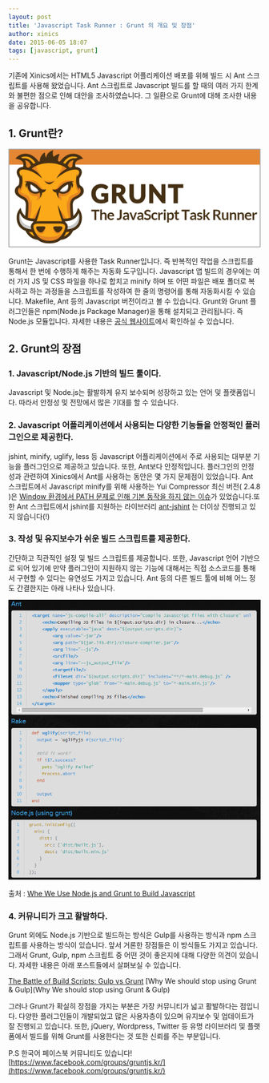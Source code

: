 ```yaml
---
layout: post
title: 'Javascript Task Runner : Grunt 의 개요 및 장점'
author: xinics
date: 2015-06-05 18:07
tags: [javascript, grunt]
---
```


기존에 Xinics에서는 HTML5 Javascript 어플리케이션 배포를 위해 빌드 시 Ant 스크립트를 사용해 왔었습니다. Ant 스크립트로 Javascript 빌드를 할 때의 여러 가지 한계와 불편한 점으로 인해 대안을 조사하였습니다. 그 일환으로 Grunt에 대해 조사한 내용을 공유합니다.

## 1. Grunt란? 

![Grunt](/files/2015/06/05/grunt.png)

Grunt는 Javascript를 사용한 Task Runner입니다. 즉 반복적인 작업을 스크립트를 통해서 한 번에 수행하게 해주는 자동화 도구입니다. Javascript 앱 빌드의 경우에는 여러 가지 JS 및 CSS 파일을 하나로 합치고 minify 하며 또 어떤 파일은 배포 폴더로 복사하고 하는 과정들을 스크립트를 작성하여 한 줄의 명령어를 통해 자동화시킬 수 있습니다. Makefile, Ant 등의 Javascript 버전이라고 볼 수 있습니다. Grunt와 Grunt 플러그인들은 npm(Node.js Package Manager)을 통해 설치되고 관리됩니다. 즉 Node.js 모듈입니다. 자세한 내용은 [공식 웹사이트](http://gruntjs.com/)에서 확인하실 수 있습니다.


## 2. Grunt의 장점

### 1. Javascript/Node.js 기반의 빌드 툴이다.

Javascript 및 Node.js는 활발하게 유지 보수되며 성장하고 있는 언어 및 플랫폼입니다. 따라서 안정성 및 전망에서 많은 기대를 할 수 있습니다. 

### 2. Javascript 어플리케이션에서 사용되는 다양한 기능들을 안정적인 플러그인으로 제공한다.

jshint, minify, uglify, less 등 Javascript 어플리케이션에서 주로 사용되는 대부분 기능을 플러그인으로 제공하고 있습니다. 또한, Ant보다 안정적입니다. 플러그인의 안정성과 관련하여 Xinics에서 Ant를 사용하는 동안은 몇 가지 문제점이 있었습니다. Ant 스크립트에서 Javascript minify를 위해 사용하는 Yui Compressor 최신 버전( 2.4.8 )은 [Window 환경에서 PATH 문제로 인해 기본 동작을 하지 않는 이슈](https://github.com/yui/yuicompressor/issues/78)가 있었습니다.또한 Ant 스크립트에서 jshint를 지원하는 라이브러리 [ant-jshint](https://github.com/philmander/ant-jshint) 는 더이상 진행되고 있지 않습니다(!)

### 3. 작성 및 유지보수가 쉬운 빌드 스크립트를 제공한다.

간단하고 직관적인 설정 및 빌드 스크립트를 제공합니다. 또한, Javascript 언어 기반으로 되어 있기에 만약 플러그인이 지원하지 않는 기능에 대해서는 직접 소스코드를 통해서 구현할 수 있다는 유연성도 가지고 있습니다. Ant 등의 다른 빌드 툴에 비해 어느 정도 간결한지는 아래 나타나 있습니다.


![Grunt](/files/2015/06/05/compare_build_script.png)

출처 : [Whe We Use Node.js and Grunt to Build Javascript](http://mechanics.flite.com/blog/2012/06/19/why-we-use-node-dot-js-and-grunt-to-build-javascript/)

### 4. 커뮤니티가 크고 활발하다.

Grunt 외에도 Node.js 기반으로 빌드하는 방식은 Gulp를 사용하는 방식과 npm 스크립트를 사용하는 방식이 있습니다. 앞서 거론한 장점들은 이 방식들도 가지고 있습니다. 그래서 Grunt, Gulp, npm 스크립트 중 어떤 것이 좋은지에 대해 다양한 의견이 있습니다. 자세한 내용은 아래 포스트들에서 살펴보실 수 있습니다.

[The Battle of Build Scripts: Gulp vs Grunt](http://www.hongkiat.com/blog/gulp-vs-grunt/)
[Why We should stop using Grunt & Gulp](Why We should stop using Grunt & Gulp)

그러나 Grunt가 확실히 장점을 가지는 부분은 가장 커뮤니티가 넓고 활발하다는 점입니다. 다양한 플러그인들이 개발되었고 많은 사용자층이 있으며 유지보수 및 업데이트가 잘 진행되고 있습니다. 또한, jQuery, Wordpress, Twitter 등 유명 라이브러리 및 플랫폼에서 빌드를 위해 Grunt를 사용한다는 것 또한 신뢰를 주는 부분입니다.

P.S 한국어 페이스북 커뮤니티도 있습니다! [https://www.facebook.com/groups/gruntjs.kr/](https://www.facebook.com/groups/gruntjs.kr/)